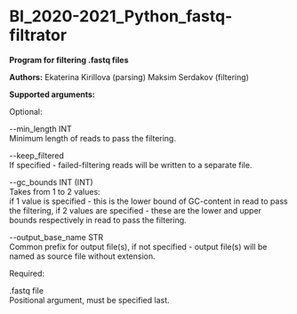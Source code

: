 # BI_2020-2021_Python_fastq-filtrator

**Program for filtering .fastq files**

**Authors:** Ekaterina Kirillova (parsing)
         Maksim Serdakov (filtering)
         
**Supported arguments:**

Optional:  

--min_length INT  
Minimum length of reads to pass the filtering.

--keep_filtered  
If specified - failed-filtering reads will be written to a separate file.

--gc_bounds INT (INT)  
Takes from 1 to 2 values:  
if 1 value is specified - this is the lower bound of GC-content in read to pass the filtering,
if 2 values are specified - these are the lower and upper bounds respectively in read to pass the filtering.

--output_base_name STR  
Common prefix for output file(s),
if not specified - output file(s) will be named as source file without extension.

Required:  

.fastq file  
Positional argument, must be specified last.
